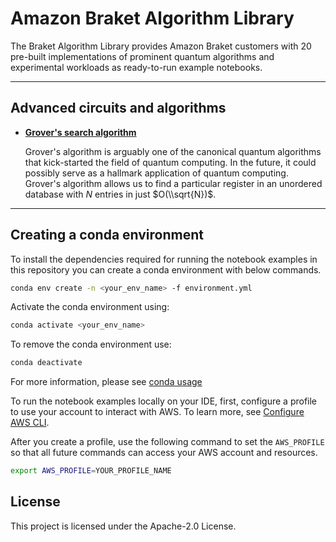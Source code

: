# Amazon Braket Algorithm Library
The Braket Algorithm Library provides Amazon Braket customers with 20 pre-built implementations of prominent quantum algorithms and experimental workloads as ready-to-run example notebooks.

---  
## <a name="advanced">Advanced circuits and algorithms</a>

  * [**Grover's search algorithm**](samples/Grover-search-algorithm/Grover.ipynb)
  
    Grover's algorithm is arguably one of the canonical quantum algorithms that kick-started the field of quantum computing. In the future, it could possibly serve as a hallmark application of quantum computing. Grover's algorithm allows us to find a particular register in an unordered database with $N$ entries in just $O(\\sqrt{N})$.
  
  
---
## <a name="conda">Creating a conda environment</a>
To install the dependencies required for running the notebook examples in this repository you can create a conda environment with below commands. 

```bash
conda env create -n <your_env_name> -f environment.yml
```

Activate the conda environment using: 
```bash
conda activate <your_env_name>
```

To remove the conda environment use: 
```bash
conda deactivate
```

For more information, please see [conda usage](https://docs.conda.io/projects/conda/en/latest/user-guide/tasks/manage-environments.html)

To run the notebook examples locally on your IDE, first, configure a profile to use your account to interact with AWS. To learn more, see [Configure AWS CLI](https://docs.aws.amazon.com/cli/latest/userguide/cli-chap-configure.html).

After you create a profile, use the following command to set the `AWS_PROFILE` so that all future commands can access your AWS account and resources.

```bash
export AWS_PROFILE=YOUR_PROFILE_NAME
```


## License
This project is licensed under the Apache-2.0 License.
